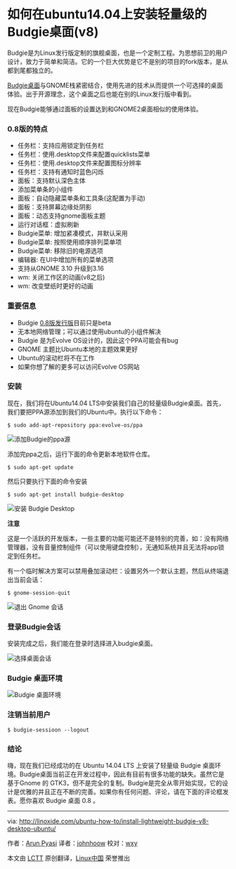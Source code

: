 如何在ubuntu14.04上安装轻量级的Budgie桌面(v8)
================================================================================
Budgie是为Linux发行版定制的旗舰桌面，也是一个定制工程。为思想前卫的用户设计，致力于简单和简洁。它的一个巨大优势是它不是别的项目的fork版本，是从都到尾都独立的。

[Budgie桌面][1]与GNOME栈紧密结合，使用先进的技术从而提供一个可选择的桌面体验。出于开源理念，这个桌面之后也能在别的Linux发行版中看到。

现在Budgie能够通过面板的设置达到和GNOME2桌面相似的使用体验。

### 0.8版的特点 ###

- 任务栏：支持应用锁定到任务栏
- 任务栏：使用.desktop文件来配置quicklists菜单
- 任务栏：使用.desktop文件来配置图标分辨率
- 任务栏：支持有通知时蓝色闪烁
- 面板：支持默认深色主体
- 添加菜单条的小组件
- 面板：自动隐藏菜单条和工具条(这配置为手动)
- 面板：支持屏幕边缘处阴影
- 面板：动态支持gnome面板主题
- 运行对话框：虚拟刷新
- Budgie菜单: 增加紧凑模式，并默认采用
- Budgie菜单: 按照使用顺序排列菜单项
- Budgie菜单: 移除旧的电源选项
- 编辑器: 在UI中增加所有的菜单选项
- 支持从GNOME 3.10 升级到3.16
- wm: 关闭工作区的动画(v8之后)
- wm: 改变壁纸时更好的动画

### 重要信息 ###

- Budgie [0.8版发行版][2]目前只是beta
- 无本地网络管理；可以通过使用ubuntu的小组件解决
- Budgie 是为Evolve OS设计的，因此这个PPA可能会有bug
- GNOME 主题比Ubuntu本地的主题效果更好
- Ubuntu的滚动栏将不在工作
- 如果你想了解的更多可以访问Evolve OS网站

### 安装 ###

现在，我们将在Ubuntu14.04 LTS中安装我们自己的轻量级Budgie桌面。首先，我们要把PPA源添加到我们的Ubuntu中。执行以下命令：

    $ sudo add-apt-repository ppa:evolve-os/ppa

![添加Budgie的ppa源](http://blog.linoxide.com/wp-content/uploads/2015/01/budgie-desktop-ppa.png)

添加完ppa之后，运行下面的命令更新本地软件仓库。

    $ sudo apt-get update

然后只要执行下面的命令安装

    $ sudo apt-get install budgie-desktop

![安装 Budgie Desktop](http://blog.linoxide.com/wp-content/uploads/2015/02/install-budgie-desktop.png)

**注意**

这是一个活跃的开发版本，一些主要的功能可能还不是特别的完善，如：没有网络管理器，没有音量控制组件（可以使用键盘控制），无通知系统并且无法将app锁定到任务栏。

有一个临时解决方案可以禁用叠加滚动栏：设置另外一个默认主题，然后从终端退出当前会话：

    $ gnome-session-quit

![退出 Gnome 会话](http://blog.linoxide.com/wp-content/uploads/2015/02/gnome-seesion-quit.png)

### 登录Budgie会话 ###

安装完成之后，我们能在登录时选择进入budgie桌面。

![选择桌面会话](http://blog.linoxide.com/wp-content/uploads/2015/02/session-select.png)

### Budgie 桌面环境 ###

![Budgie 桌面环境](http://blog.linoxide.com/wp-content/uploads/2015/02/budgie-desktop.png)

### 注销当前用户 ###

    $ budgie-sessioon --logout

### 结论 ###

嗨，现在我们已经成功的在 Ubuntu 14.04 LTS 上安装了轻量级 Budgie 桌面环境。Budgie桌面当前正在开发过程中，因此有目前有很多功能的缺失。虽然它是基于Gnome 的 GTK3，但不是完全的复制。Budgie是完全从零开始实现，它的设计是优雅的并且正在不断的完善。如果你有任何问题、评论，请在下面的评论框发表。愿你喜欢 Budgie 桌面 0.8 。

--------------------------------------------------------------------------------

via: http://linoxide.com/ubuntu-how-to/install-lightweight-budgie-v8-desktop-ubuntu/

作者：[Arun Pyasi][a]
译者：[johnhoow](https://github.com/johnhoow)
校对：[wxy](https://github.com/wxy)

本文由 [LCTT](https://github.com/LCTT/TranslateProject) 原创翻译，[Linux中国](http://linux.cn/) 荣誉推出

[a]:http://linoxide.com/author/arunp/
[1]:https://evolve-os.com/budgie/
[2]:https://evolve-os.com/2014/11/16/courageous-budgie-v8-released/
